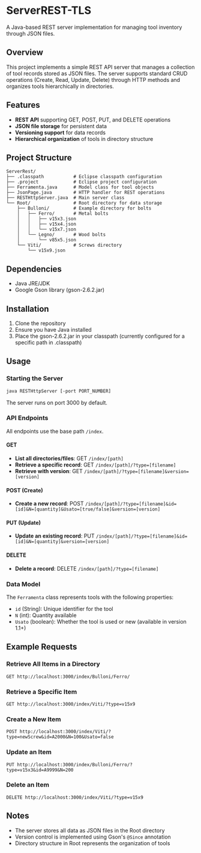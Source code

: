 # ServerREST-TLS

A Java-based REST server implementation for managing tool inventory through JSON files.

## Overview

This project implements a simple REST API server that manages a collection of tool records stored as JSON files. The server supports standard CRUD operations (Create, Read, Update, Delete) through HTTP methods and organizes tools hierarchically in directories.

## Features

- **REST API** supporting GET, POST, PUT, and DELETE operations
- **JSON file storage** for persistent data
- **Versioning support** for data records
- **Hierarchical organization** of tools in directory structure

## Project Structure

```
ServerRest/
├── .classpath           # Eclipse classpath configuration
├── .project             # Eclipse project configuration
├── Ferramenta.java      # Model class for tool objects
├── JsonPage.java        # HTTP handler for REST operations
├── RESTHttpServer.java  # Main server class
└── Root/                # Root directory for data storage
    ├── Bulloni/         # Example directory for bolts
    │   ├── Ferro/       # Metal bolts
    │   │   ├── v15x3.json
    │   │   ├── v15x4.json
    │   │   └── v15x7.json
    │   └── Legno/       # Wood bolts
    │       └── v85x5.json
    └── Viti/            # Screws directory
        └── v15x9.json
```

## Dependencies

- Java JRE/JDK
- Google Gson library (gson-2.6.2.jar)

## Installation

1. Clone the repository
2. Ensure you have Java installed
3. Place the gson-2.6.2.jar in your classpath (currently configured for a specific path in .classpath)

## Usage

### Starting the Server

```bash
java RESTHttpServer [-port PORT_NUMBER]
```

The server runs on port 3000 by default.

### API Endpoints

All endpoints use the base path `/index`.

#### GET

- **List all directories/files**: GET `/index/[path]`
- **Retrieve a specific record**: GET `/index/[path]/?type=[filename]`
- **Retrieve with version**: GET `/index/[path]/?type=[filename]&version=[version]`

#### POST (Create)

- **Create a new record**: POST `/index/[path]/?type=[filename]&id=[id]&N=[quantity]&Usato=[true/false]&version=[version]`

#### PUT (Update)

- **Update an existing record**: PUT `/index/[path]/?type=[filename]&id=[id]&N=[quantity]&version=[version]`

#### DELETE

- **Delete a record**: DELETE `/index/[path]/?type=[filename]`

### Data Model

The `Ferramenta` class represents tools with the following properties:

- `id` (String): Unique identifier for the tool
- `N` (int): Quantity available
- `Usato` (boolean): Whether the tool is used or new (available in version 1.1+)

## Example Requests

### Retrieve All Items in a Directory

```
GET http://localhost:3000/index/Bulloni/Ferro/
```

### Retrieve a Specific Item

```
GET http://localhost:3000/index/Viti/?type=v15x9
```

### Create a New Item

```
POST http://localhost:3000/index/Viti/?type=newScrew&id=A2000&N=100&Usato=false
```

### Update an Item

```
PUT http://localhost:3000/index/Bulloni/Ferro/?type=v15x3&id=A9999&N=200
```

### Delete an Item

```
DELETE http://localhost:3000/index/Viti/?type=v15x9
```

## Notes

- The server stores all data as JSON files in the Root directory
- Version control is implemented using Gson's `@Since` annotation
- Directory structure in Root represents the organization of tools
